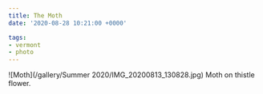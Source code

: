 ```yaml
---
title: The Moth
date: '2020-08-28 10:21:00 +0000'

tags:
- vermont
- photo
---
```


![Moth](/gallery/Summer 2020/IMG_20200813_130828.jpg)
Moth on thistle flower.
